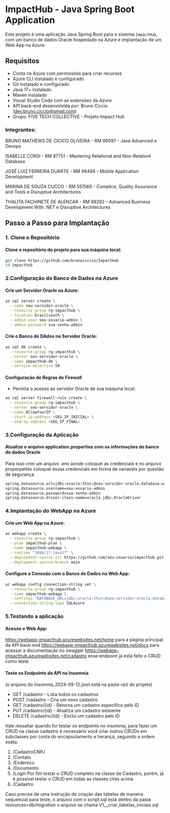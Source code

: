 # ImpactHub - Java Spring Boot Application

Este projeto é uma aplicação Java Spring Boot para o sistema `ImpactHub`, com um banco de dados Oracle hospedado na Azure e implantação de um Web App na Azure.

## Requisitos

- Conta na Azure com permissões para criar recursos
- Azure CLI instalado e configurado
- Git instalado e configurado
- Java 17+ instalado
- Maven instalado
- Visual Studio Code com as extensões da Azure
- API back-end desenvolvida por: Bruno Ciccio (dev.bruno.ciccio@gmail.com)
- Grupo: FIVE TECH COLLECTIVE - Projeto Impact Hub

### Integrantes:
BRUNO MATHEWS DE CICICO OLIVEIRA - RM 99097 - Java Advanced e Devops

ISABELLE CORSI - RM 97751 - Mastering Relational and Non-Relationl Database

JOSÉ LUIZ FERREIRA DUARTE - RM 99488 - Mobile Application Development

MARINA DE SOUZA CUCCO - RM 551569 - Complice, Quality Assurance and Tests e Disruptive Architectures

THALITA FACHINETE DE ALENCAR - RM 99292 - Advanced Business Development With .NET e Disruptive Architectures

## Passo a Passo para Implantação

### 1. Clone o Repositório

#### Clone o repositório do projeto para sua máquina local:

```bash
git clone https://github.com/brunociccio/ImpactHub
cd impacthub
```

### 2.Configuração do Banco de Dados na Azure

#### Crie um Servidor Oracle na Azure:

```bash
az sql server create \
  --name seu-servidor-oracle \
  --resource-group rg-impacthub \
  --location brazilsouth \
  --admin-user seu-usuario-admin \
  --admin-password sua-senha-admin
```

#### Crie o Banco de DAdos no Servidor Oracle:

```bash
az sql db create \
  --resource-group rg-impacthub \
  --server seu-servidor-oracle \
  --name impacthub-db \
  --service-objective S0
```

#### Configuração de Regras de Firewall
- Permita o acesso ao servidor Oracle de sua máquina local:

```bash
az sql server firewall-rule create \
  --resource-group rg-impacthub \
  --server seu-servidor-oracle \
  --name AllowYourIP \
  --start-ip-address <SEU_IP_INICIAL> \
  --end-ip-address <SEU_IP_FINAL>
```

### 3.Configuração da Aplicação

#### Atualize o arquivo application.properties com as informações do banco de dados Oracle
Para isso criei um arquivo .env aonde coloquei as credenciais e no arquivo properpeties coloquei essas credenciais em forma de variaveis por questão de segurança

```bash
spring.datasource.url=jdbc:oracle:thin:@seu-servidor-oracle.database.windows.net:1521/impacthub-db
spring.datasource.username=seu-usuario-admin
spring.datasource.password=sua-senha-admin
spring.datasource.driver-class-name=oracle.jdbc.OracleDriver
```

### 4.Implantação do WebApp na Azure

#### Crie um Web App na Azure:

```bash
az webapp create \
  --resource-group rg-impacthub \
  --plan impacthub-plan \
  --name impacthub-webapp \
  --runtime "JAVA|17-java17" \
  --deployment-source-url https://github.com/seu-usuario/impacthub.git \
  --deployment-source-branch main
```

#### Configure a Conexão com o Banco de Dados no Web App:

```bash
az webapp config connection-string set \
  --resource-group rg-impacthub \
  --name impacthub-webapp \
  --settings "DATABASE_URL=jdbc:oracle:thin:@seu-servidor-oracle.database.windows.net:1521/impacthub-db;DATABASE_USERNAME=seu-usuario-admin;DATABASE_PASSWORD=sua-senha-admin" \
  --connection-string-type SQLAzure
```

### 5.Testando a aplicação

#### Acesse o Web App:
https://webapp-impacthub.azurewebsites.net/home para a página principal da API back-end
https://webapp-impacthub.azurewebsites.net/docs para acessar a documentação no swagger
https://webapp-impacthub.azurewebsites.net/cadastro esse endpoint já está feito o CRUD como teste

#### Teste os Endpoints da API no Insomnia
(o arquivo do Insomnia_2024-09-12.json está na pasta raíz do projeto)
- GET /cadastro - Lista todos os cadastros
- POST /cadastro - Cria um novo cadastro
- GET /cadastro/{id} - Retorna um cadastro específico pelo ID
- PUT /cadastro/{id} - Atualiza um cadastro existente
- DELETE /cadastro/{id} - Exclui um cadastro pelo ID

Vale ressaltar quando for testar os endpoints no insomnia, para fazer um CRUD na classe cadastro é necessário você criar
outros CRUDs em subclasses por conta do encapsulamento e herança, seguindo a ordem exata: 
1. /CadastroCNPJ
2. /Contato
3. /Endereco
4. /Documento
5. /Login
Por fim testar o CRUD completo na classe de Cadastro, porém, já é possível testar o CRUD em todas as classes citas acima
6. /Cadastro

Caso precise de uma instrução de criação das tabelas de maneira sequencial para teste, o arquivo com o script.sql está
dentro da pasta resources>db/migration o arquivo se chama V1__criar_tabelas_iniciais.sql